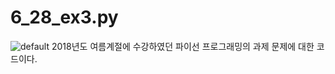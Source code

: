 6_28_ex3.py
==============

![default](https://user-images.githubusercontent.com/44903476/48913283-45ac1280-eebb-11e8-9336-85bd752713c3.png)
2018년도 여름계절에 수강하였던 파이선 프로그래밍의 과제 문제에 대한 코드이다.
